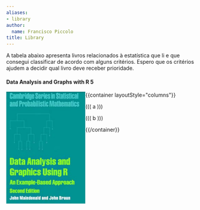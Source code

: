 ```yaml
---
aliases:
- library
author:
  name: Francisco Piccolo
title: Library
---
```


A tabela abaixo apresenta livros relacionados à estatística que li e que consegui classificar de acordo com alguns critérios. Espero que os critérios ajudem a decidir qual livro deve receber prioridade.

#### **Data Analysis and Graphs with R 5**

<img src="/images/library_images/data_analysis_and_graphics_using_R.jpg"
     alt="Capa"
     style="float: left; widh: 200px; height: 300px" />


{{container layoutStyle="columns"}}

(((
a
)))

(((
b
)))

{{/container}}


